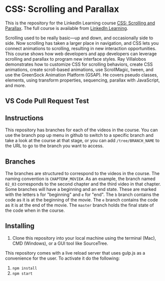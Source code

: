 # CSS: Scrolling and Parallax
This is the repository for the LinkedIn Learning course [CSS: Scrolling and Parallax](https://www.linkedin.com/learning/css-scrolling-and-parallax). The full course is available from [LinkedIn Learning](https://www.linkedin.com/learning/css-scrolling-and-parallax).

Scrolling used to be really basic—up and down, and occasionally side to side. Now scrolling has taken a larger place in navigation, and CSS lets you connect animations to scrolling, resulting in new interaction opportunities. This course shows how web developers and app developers can leverage scrolling and parallax to program new interface styles. Ray Villalobos demonstrates how to customize CSS for scrolling behaviors, create CSS animations, create scroll-based animations, use ScrollMagic, tween, and use the GreenSock Animation Platform (GSAP). He covers pseudo classes, elements, using transform properties, sequencing, parallax with JavaScript, and more.

## VS Code Pull Request Test

## Instructions
This repository has branches for each of the videos in the course. You can use the branch pop up menu in github to switch to a specific branch and take a look at the course at that stage, or you can add `/tree/BRANCH_NAME` to the URL to go to the branch you want to access.

## Branches
The branches are structured to correspond to the videos in the course. The naming convention is `CHAPTER#_MOVIE#`. As an example, the branch named `02_03` corresponds to the second chapter and the third video in that chapter. 
Some branches will have a beginning and an end state. These are marked with the letters `b` for "beginning" and `e` for "end". The `b` branch contains the code as it is at the beginning of the movie. The `e` branch contains the code as it is at the end of the movie. The `master` branch holds the final state of the code when in the course.

## Installing
1. Clone this repository into your local machine using the terminal (Mac), CMD (Windows), or a GUI tool like SourceTree.

This repository comes with a live reload server that uses gulp.js as a convenience for the user. To activate it do the following:

1. `npm install`
1. `npm start`

